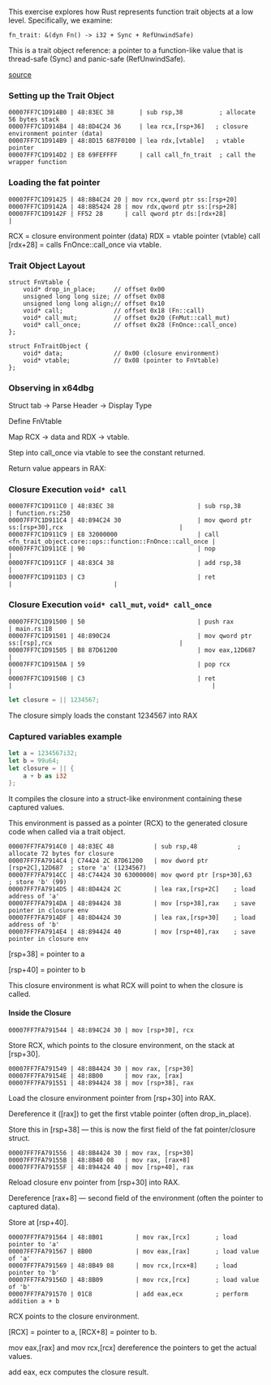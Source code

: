
This exercise explores how Rust represents function trait objects at a low level. Specifically, we examine:

```
fn_trait: &(dyn Fn() -> i32 + Sync + RefUnwindSafe)
```

This is a trait object reference: a pointer to a function-like value that is thread-safe (Sync) and panic-safe (RefUnwindSafe).

[source](https://github.com/Jozefpodlecki/reverse-engineering-exercises/blob/main/exercises/fn_trait_object/src/main.rs)


### Setting up the Trait Object

```x86asm
00007FF7C1D914B0 | 48:83EC 38       | sub rsp,38          ; allocate 56 bytes stack
00007FF7C1D914B4 | 48:8D4C24 36     | lea rcx,[rsp+36]   ; closure environment pointer (data)
00007FF7C1D914B9 | 48:8D15 687F0100 | lea rdx,[vtable]   ; vtable pointer
00007FF7C1D914D2 | E8 69FEFFFF      | call call_fn_trait  ; call the wrapper function
```

### Loading the fat pointer

```x86asm
00007FF7C1D91425 | 48:8B4C24 20 | mov rcx,qword ptr ss:[rsp+20]  
00007FF7C1D9142A | 48:8B5424 28 | mov rdx,qword ptr ss:[rsp+28]  
00007FF7C1D9142F | FF52 28      | call qword ptr ds:[rdx+28]                                                        |
```

RCX = closure environment pointer (data)
RDX = vtable pointer (vtable)
call [rdx+28] = calls FnOnce::call_once via vtable.

### Trait Object Layout

```
struct FnVtable {
    void* drop_in_place;     // offset 0x00
    unsigned long long size; // offset 0x08
    unsigned long long align;// offset 0x10
    void* call;              // offset 0x18 (Fn::call)
    void* call_mut;          // offset 0x20 (FnMut::call_mut)
    void* call_once;         // offset 0x28 (FnOnce::call_once)
};

struct FnTraitObject {
    void* data;              // 0x00 (closure environment)
    void* vtable;            // 0x08 (pointer to FnVtable)
};
```

### Observing in x64dbg

Struct tab → Parse Header → Display Type

Define FnVtable

Map RCX → data and RDX → vtable.

Step into call_once via vtable to see the constant returned.

Return value appears in RAX:

### Closure Execution `void* call`

```x86asm
00007FF7C1D911C0 | 48:83EC 38                       | sub rsp,38                                                   | function.rs:250
00007FF7C1D911C4 | 48:894C24 30                     | mov qword ptr ss:[rsp+30],rcx                                |
00007FF7C1D911C9 | E8 32000000                      | call <fn_trait_object.core::ops::function::FnOnce::call_once |
00007FF7C1D911CE | 90                               | nop                                                          |
00007FF7C1D911CF | 48:83C4 38                       | add rsp,38                                                   |
00007FF7C1D911D3 | C3                               | ret                                                          |                            |
```


### Closure Execution `void* call_mut`, `void* call_once`

```x86asm
00007FF7C1D91500 | 50                               | push rax                                                     | main.rs:18
00007FF7C1D91501 | 48:890C24                        | mov qword ptr ss:[rsp],rcx                                   |
00007FF7C1D91505 | B8 87D61200                      | mov eax,12D687                                               |
00007FF7C1D9150A | 59                               | pop rcx                                                      |
00007FF7C1D9150B | C3                               | ret                                                          |                                                       |
```

```rust
let closure = || 1234567;
```

The closure simply loads the constant 1234567 into RAX

### Captured variables example

```rust
let a = 1234567i32;
let b = 99u64;
let closure = || {
    a + b as i32
};
```

It compiles the closure into a struct-like environment containing these captured values.

This environment is passed as a pointer (RCX) to the generated closure code when called via a trait object.

```x86asm
00007FF7FA7914C0 | 48:83EC 48           | sub rsp,48           ; allocate 72 bytes for closure
00007FF7FA7914C4 | C74424 2C 87D61200   | mov dword ptr [rsp+2C],12D687  ; store 'a' (1234567)
00007FF7FA7914CC | 48:C74424 30 63000000| mov qword ptr [rsp+30],63      ; store 'b' (99)
00007FF7FA7914D5 | 48:8D4424 2C         | lea rax,[rsp+2C]    ; load address of 'a'
00007FF7FA7914DA | 48:894424 38         | mov [rsp+38],rax    ; save pointer in closure env
00007FF7FA7914DF | 48:8D4424 30         | lea rax,[rsp+30]    ; load address of 'b'
00007FF7FA7914E4 | 48:894424 40         | mov [rsp+40],rax    ; save pointer in closure env
```

[rsp+38] = pointer to a

[rsp+40] = pointer to b

This closure environment is what RCX will point to when the closure is called.

#### Inside the Closure

```x86asm
00007FF7FA791544 | 48:894C24 30 | mov [rsp+30], rcx
```

Store RCX, which points to the closure environment, on the stack at [rsp+30].

```x86asm
00007FF7FA791549 | 48:8B4424 30 | mov rax, [rsp+30]
00007FF7FA79154E | 48:8B00      | mov rax, [rax]
00007FF7FA791551 | 48:894424 38 | mov [rsp+38], rax
```

Load the closure environment pointer from [rsp+30] into RAX.

Dereference it ([rax]) to get the first vtable pointer (often drop_in_place).

Store this in [rsp+38] — this is now the first field of the fat pointer/closure struct.

```x86asm
00007FF7FA791556 | 48:8B4424 30 | mov rax, [rsp+30]
00007FF7FA79155B | 48:8B40 08   | mov rax, [rax+8]
00007FF7FA79155F | 48:894424 40 | mov [rsp+40], rax
```

Reload closure env pointer from [rsp+30] into RAX.

Dereference [rax+8] — second field of the environment (often the pointer to captured data).

Store at [rsp+40].

```x86asm
00007FF7FA791564 | 48:8B01         | mov rax,[rcx]       ; load pointer to 'a'
00007FF7FA791567 | 8B00            | mov eax,[rax]       ; load value of 'a'
00007FF7FA791569 | 48:8B49 08      | mov rcx,[rcx+8]     ; load pointer to 'b'
00007FF7FA79156D | 48:8B09         | mov rcx,[rcx]       ; load value of 'b'
00007FF7FA791570 | 01C8            | add eax,ecx         ; perform addition a + b
```

RCX points to the closure environment.

[RCX] = pointer to a, [RCX+8] = pointer to b.

mov eax,[rax] and mov rcx,[rcx] dereference the pointers to get the actual values.

add eax, ecx computes the closure result.